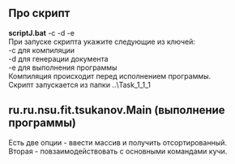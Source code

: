 Про скрипт
-
<b>scriptJ.bat</b> -c -d -e \
При запуске скрипта укажите следующие из ключей:\
-с для компиляции \
-d для генерации документа \
-e для выполнения программы \
Компиляция происходит перед исполнением программы. \
Скрипт запускается из папки ..\Task_1_1_1

ru.ru.nsu.fit.tsukanov.Main (выполнение программы)
-
Есть две опции - ввести массив и получить отсортированный.\
Вторая - повзаимодействовать с основными командами кучи.
